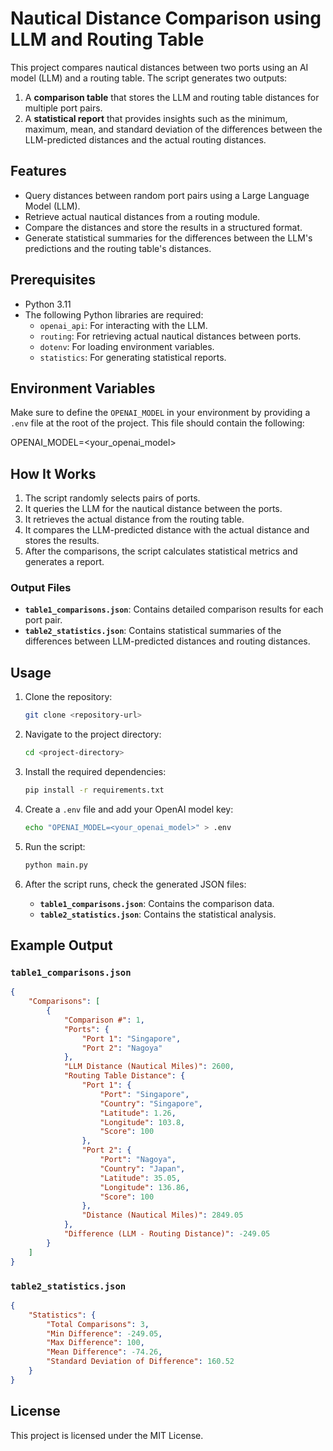 


# Nautical Distance Comparison using LLM and Routing Table

This project compares nautical distances between two ports using an AI model (LLM) and a routing table. The script generates two outputs:
1. A **comparison table** that stores the LLM and routing table distances for multiple port pairs.
2. A **statistical report** that provides insights such as the minimum, maximum, mean, and standard deviation of the differences between the LLM-predicted distances and the actual routing distances.

## Features
- Query distances between random port pairs using a Large Language Model (LLM).
- Retrieve actual nautical distances from a routing module.
- Compare the distances and store the results in a structured format.
- Generate statistical summaries for the differences between the LLM's predictions and the routing table's distances.

## Prerequisites
- Python 3.11
- The following Python libraries are required:
  - `openai_api`: For interacting with the LLM.
  - `routing`: For retrieving actual nautical distances between ports.
  - `dotenv`: For loading environment variables.
  - `statistics`: For generating statistical reports.

## Environment Variables
Make sure to define the `OPENAI_MODEL` in your environment by providing a `.env` file at the root of the project. This file should contain the following:


OPENAI_MODEL=<your_openai_model>


## How It Works
1. The script randomly selects pairs of ports.
2. It queries the LLM for the nautical distance between the ports.
3. It retrieves the actual distance from the routing table.
4. It compares the LLM-predicted distance with the actual distance and stores the results.
5. After the comparisons, the script calculates statistical metrics and generates a report.

### Output Files
- **`table1_comparisons.json`**: Contains detailed comparison results for each port pair.
- **`table2_statistics.json`**: Contains statistical summaries of the differences between LLM-predicted distances and routing distances.

## Usage

1. Clone the repository:
   ```bash
   git clone <repository-url>
   ```

2. Navigate to the project directory:
   ```bash
   cd <project-directory>
   ```

3. Install the required dependencies:
   ```bash
   pip install -r requirements.txt
   ```

4. Create a `.env` file and add your OpenAI model key:
   ```bash
   echo "OPENAI_MODEL=<your_openai_model>" > .env
   ```

5. Run the script:
   ```bash
   python main.py
   ```

6. After the script runs, check the generated JSON files:
   - **`table1_comparisons.json`**: Contains the comparison data.
   - **`table2_statistics.json`**: Contains the statistical analysis.

## Example Output

### `table1_comparisons.json`
```json
{
    "Comparisons": [
        {
            "Comparison #": 1,
            "Ports": {
                "Port 1": "Singapore",
                "Port 2": "Nagoya"
            },
            "LLM Distance (Nautical Miles)": 2600,
            "Routing Table Distance": {
                "Port 1": {
                    "Port": "Singapore",
                    "Country": "Singapore",
                    "Latitude": 1.26,
                    "Longitude": 103.8,
                    "Score": 100
                },
                "Port 2": {
                    "Port": "Nagoya",
                    "Country": "Japan",
                    "Latitude": 35.05,
                    "Longitude": 136.86,
                    "Score": 100
                },
                "Distance (Nautical Miles)": 2849.05
            },
            "Difference (LLM - Routing Distance)": -249.05
        }
    ]
}
```

### `table2_statistics.json`
```json
{
    "Statistics": {
        "Total Comparisons": 3,
        "Min Difference": -249.05,
        "Max Difference": 100,
        "Mean Difference": -74.26,
        "Standard Deviation of Difference": 160.52
    }
}
```

## License
This project is licensed under the MIT License.
